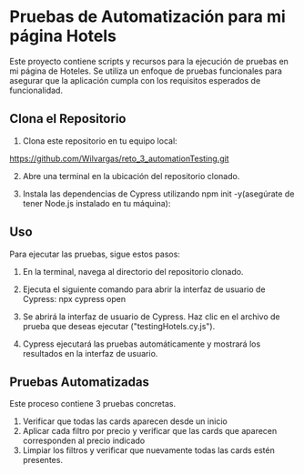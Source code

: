 # Pruebas de Automatización para mi página Hotels

Este proyecto contiene scripts y recursos para la ejecución de pruebas en mi página de Hoteles. Se utiliza un enfoque de pruebas funcionales para asegurar que la aplicación cumpla con los requisitos esperados de funcionalidad.

## Clona el Repositorio

1. Clona este repositorio en tu equipo local:

https://github.com/Wilvargas/reto_3_automationTesting.git


2. Abre una terminal en la ubicación del repositorio clonado.

3. Instala las dependencias de Cypress utilizando npm init -y(asegúrate de tener Node.js instalado en tu máquina):


## Uso

Para ejecutar las pruebas, sigue estos pasos:

1. En la terminal, navega al directorio del repositorio clonado.

2. Ejecuta el siguiente comando para abrir la interfaz de usuario de Cypress: npx cypress open

3. Se abrirá la interfaz de usuario de Cypress. Haz clic en el archivo de prueba que deseas ejecutar ("testingHotels.cy.js").

4. Cypress ejecutará las pruebas automáticamente y mostrará los resultados en la interfaz de usuario.

## Pruebas Automatizadas
Este proceso contiene 3 pruebas concretas.

1. Verificar que todas las cards aparecen desde un inicio
2. Aplicar cada filtro por precio y verificar que las cards que aparecen corresponden al precio indicado
3. Limpiar los filtros y verificar que nuevamente todas las cards estén presentes. 